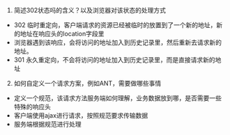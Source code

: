 1. 简述302状态吗的含义？以及浏览器对该状态的处理方式
  - 302 临时重定向，客户端请求的资源已经被临时的放置到了一个新的地址，新的地址在响应头的location字段里
  - 浏览器遇到该响应，会将访问的地址加入到历史记录里，然后重新去请求新的地址。
  - 301 永久重定向，不会将访问的地址加入到历史记录里，而是直接请求新的地址
  
2. 如何自定义一个请求方案，例如ANT，需要做哪些事情
 - 定义一个规范，该请求方法服务端如何理解，业务数据放到哪，是否需要一些特殊的响应头
 - 客户端使用ajax进行请求，按照规范要求传输数据
 - 服务端根据规范进行处理
